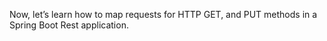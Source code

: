 Now, let’s learn how to map requests for HTTP GET, and PUT methods in a Spring Boot Rest application.
